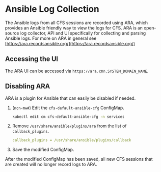 # Ansible Log Collection

The Ansible logs from all CFS sessions are recorded using ARA, which provides an Ansible friendly way to view the logs for CFS.
ARA is an open-source log collector, API and UI specifically for collecting and parsing Ansible logs.
For more on ARA in general see [https://ara.recordsansible.org/](https://ara.recordsansible.org/)

## Accessing the UI

The ARA UI can be accessed via `https://ara.cmn.SYSTEM_DOMAIN_NAME`.

## Disabling ARA

ARA is a plugin for Ansible that can easily be disabled if needed.

1. (`ncn-mw#`) Edit the `cfs-default-ansible-cfg` ConfigMap.

   ```bash
   kubectl edit cm cfs-default-ansible-cfg -n services
   ```

1. Remove `/usr/share/ansible/plugins/ara` from the list of `callback_plugins`.

   ```yaml
   callback_plugins = /usr/share/ansible/plugins/callback
   ```

1. Save the modified ConfigMap.

After the modified ConfigMap has been saved, all new CFS sessions that are created will no longer record logs to ARA.
